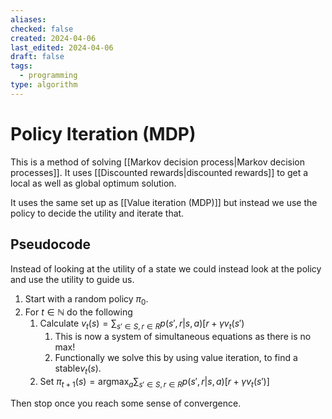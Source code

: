 ```yaml
---
aliases: 
checked: false
created: 2024-04-06
last_edited: 2024-04-06
draft: false
tags:
  - programming
type: algorithm
---
```

# Policy Iteration (MDP)

This is a method of solving [[Markov decision process|Markov decision processes]]. It uses [[Discounted rewards|discounted rewards]] to get a local as well as global optimum solution. 

It uses the same set up as [[Value iteration (MDP)]] but instead we use the policy to decide the utility and iterate that.

## Pseudocode

Instead of looking at the utility of a state we could instead look at the policy and use the utility to guide us.

1. Start with a random policy $\pi_0$.
2. For $t \in \mathbb{N}$ do the following
	1. Calculate $v_t(s) = \sum_{s' \in S, r \in R} p(s', r \vert s, a) [ r + \gamma v_t(s')$
		1. This is now a system of simultaneous equations as there is no max!
		2. Functionally we solve this by using value iteration, to find a stable$v_t(s)$.
	2. Set $\pi_{t+1}(s) = \mbox{arg}\max_a \sum_{s' \in S, r \in R} p(s', r \vert s, a) [r + \gamma v_t(s')]$

Then stop once you reach some sense of convergence.
